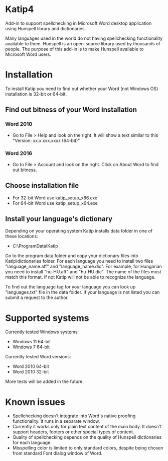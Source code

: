 # Katip4
Add-in to support spellchecking in Microsoft Word desktop application using Hunspell library and dictionaries. 

Many languages used in the world do not having spellchecking functionality available to them. Hunspell is an open-source library used by thousands of people. The purpose of this add-in is to make Hunspell available to Microsoft Word users. 

# Installation

To install Katip you need to find out whether your Word (not Windows OS) installation is 32-bit or 64-bit. 

## Find out bitness of your Word installation

### Word 2010

- Go to File > Help and look on the right. It will show a text similar to this "Version: xx.x.xxx.xxxx (64-bit)"

### Word 2016

- Go to File > Account and look on the right. Click on About Word to find out bitness.

## Choose installation file

- For 32-bit Word use katip_setup_x86.exe
- For 64-bit Word use katip_setup_x64.exe

## Install your language's dictionary

Depending on your operating system Katip installs data folder in one of these locations:
- C:\ProgramData\Katip

Go to the program data folder and copy your dictionary files into Katip\dictionaries folder. For each language you need to install two files "language_name.aff" and "language_name.dic". For example, for Hungarian you need to install "hu-HU.aff" and "hu-HU.dic". The name of the files must match this format. If not Katip will not be able to recognize the language. 

To find out the language tag for your language you can look up "languages.txt" file in the data folder. If your language is not listed you can submit a request to the author.

# Supported systems

Currently tested Windows systems:
- Windows 11 64-bit
- Windows 7 64-bit

Currently tested Word versions:
- Word 2010 64-bit
- Word 2010 32-bit

More tests will be added in the future.

# Known issues

- Spellchecking doesn't integrate into Word's native proofing functionality. It runs in a separate window.
- Currently it works only for plain text content of the main body. It doesn't support headers, footers or other special types of content.
- Quality of spellchecking depends on the quality of Hunspell dictionaries for each language.
- Misspelling color is limited to only standard colors, despite being chosen from standard Font dialog window of Word.